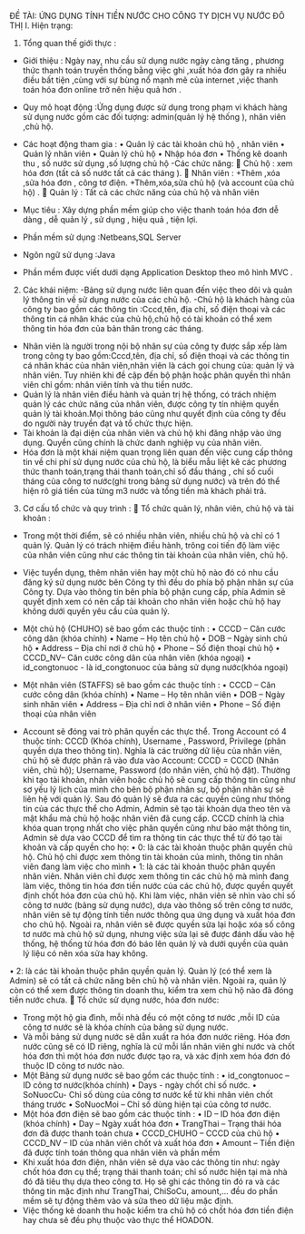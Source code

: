 ĐỀ TÀI: ỨNG DỤNG TÍNH TIỀN NƯỚC CHO CÔNG TY DỊCH VỤ NƯỚC ĐÔ THỊ
I. Hiện trạng:
1. Tổng quan thế giới thực :
- Giới thiệu : Ngày nay, nhu cầu sử dụng nước ngày càng tăng , phương thức thanh toán truyền thống bằng việc ghi ,xuất hóa đơn gây ra nhiều điều bất tiện ,cùng với sự bùng nổ mạnh mẽ của internet ,việc thanh toán hóa đơn online trở nên hiệu quả hơn .
- Quy mô hoạt động :Ứng dụng được sử dụng trong phạm vi khách hàng sử dụng nước gồm các đối tượng: admin(quản lý hệ thống ), nhân viên ,chủ hộ.
- Các hoạt động tham gia :
• Quản lý các tài khoản chủ hộ , nhân viên
• Quản lý nhân viên
• Quản lý chủ hộ
• Nhập hóa đơn
• Thống kê doanh thu , số nước sử dụng ,số lượng chủ hộ
-Các chức năng: 
	Chủ hộ : xem hóa đơn (tất cả số nước tất cả các tháng ).
	Nhân viên : +Thêm ,xóa ,sửa hóa đơn , công tơ điện. 
+Thêm,xóa,sửa chủ hộ (và account của chủ hộ) .
	Quản lý : Tất cả các chức năng của chủ hộ và nhân viên 

- Mục tiêu : Xây dựng phần mềm giúp cho việc thanh toán hóa đơn dễ dàng , dễ quản lý , sử dụng , hiệu quả , tiện lợi.
- Phần mềm sử dụng :Netbeans,SQL Server
- Ngôn ngữ sử dụng :Java
- Phần mềm được viết dưới dạng Application Desktop theo mô hình MVC .
2. Các khái niệm:
-Bảng sử dụng nước liên quan đến việc theo dõi và quản lý thông tin về sử dụng nước của các chủ hộ.
-Chủ hộ là khách hàng của công ty bao gồm các thông tin :Cccd,tên, địa chỉ, số điện thoại và các thông tin cá nhân khác của chủ hộ,chủ hộ có tài khoản có thể xem thông tin hóa đơn của bản thân trong các tháng.
- Nhân viên là người trong nội bộ nhân sự của công ty được sắp xếp làm trong công ty bao gồm:Cccd,tên, địa chỉ, số điện thoại và các thông tin cá nhân khác của nhân viên,nhân viên là cách gọi chung của: quản lý và nhân viên. Tuy nhiên khi đề cập đến bộ phận hoặc phân quyền thì nhân viên chỉ gồm: nhân viên tính và thu tiền nước.
- Quản lý là nhân viên điều hành và quản trị hệ thống, có trách nhiệm quản lý các chức năng của nhân viên, được công ty tín nhiệm quyền quản lý tài khoản.Mọi thông báo cũng như quyết định của công ty đều do người này truyền đạt và tổ chức thực hiện.
- Tài khoản là đại diện của nhân viên và chủ hộ khi đăng nhập vào ứng dụng. Quyền cũng chính là chức danh nghiệp vụ của nhân viên.
- Hóa đơn là một khái niệm quan trọng liên quan đến việc cung cấp thông tin về chi phí sử dụng nước của chủ hộ, là biểu mẫu liệt kê các phương thức thanh toán,trạng thái thanh toán,chỉ số đầu tháng , chỉ số cuối tháng của công tơ nước(ghi trong bảng sử dụng nước) và trên đó thể hiện rõ giá tiền  của từng m3 nước và tổng tiền mà khách phải trả.
3. Cơ cấu tổ chức và quy trình :
	Tổ chức quản lý, nhân viên, chủ hộ và tài khoản :
- Trong một thời điểm, sẽ có nhiều nhân viên, nhiều chủ hộ và chỉ có 1 quản lý. Quản lý có trách nhiệm điều hành, trông coi tiến độ làm việc của nhân viên cũng như các thông tin tài khoản của nhân viên, chủ hộ. 
- Việc tuyển dụng, thêm nhân viên hay một chủ hộ nào đó có nhu cầu đăng ký sử dụng nước bên Công ty  thì đều do phía bộ phận nhân sự của Công ty. Dựa vào thông tin bên phía bộ phận cung cấp, phía Admin sẽ quyết định xem có nên cấp tài khoản cho nhân viên hoặc chủ hộ hay không dưới quyền yêu cầu của quản lý.
- Một chủ hộ (CHUHO) sẽ bao gồm các thuộc tính :
• CCCD – Căn cước công dân (khóa chính)
• Name – Họ tên chủ hộ
• DOB – Ngày sinh chủ hộ
• Address – Địa chỉ nơi ở chủ hộ
• Phone – Số điện thoại chủ hộ
• CCCD_NV– Căn cước công dân của nhân viên (khóa ngoại)
• id_congtonuoc - là id_congtonuoc của bảng sử dụng nước(khóa ngoại)


- Một nhân viên (STAFFS) sẽ bao gồm các thuộc tính :
• CCCD – Căn cước công dân (khóa chính)
• Name – Họ tên nhân viên
• DOB – Ngày sinh nhân viên
• Address – Địa chỉ nơi ở nhân viên
• Phone – Số điện thoại của nhân viên
- Account sẽ đóng vai trò phân quyền các thực thể. Trong Account có 4 thuộc tính: CCCD (Khóa chính), Username , Password, Privilege (phân quyền dựa theo thông tin). Nghĩa là các trường dữ liệu của nhân viên, chủ hộ sẽ được phân rã vào đưa vào Account: CCCD = CCCD (Nhân viên, chủ hộ); Username, Password (do nhân viên, chủ hộ đặt). Thường khi tạo tài khoản, nhân viên hoặc chủ hộ sẽ cung cấp thông tin cũng như sơ yếu lý lịch của mình cho bên bộ phận nhân sự, bộ phận nhân sự sẽ liên hệ với quản lý. Sau đó quản lý sẽ đưa ra các quyền cũng như thông tin của các thực thể cho Admin, Admin sẽ tạo tài khoản dựa theo tên và mật khẩu mà chủ hộ hoặc nhân viên đã cung cấp. CCCD chính là chìa khóa quan trọng nhất cho việc phân quyền cũng như bảo mật thông tin, Admin sẽ dựa vào CCCD để tìm ra thông tin các thực thể từ đó tạo tài khoản và cấp quyền cho họ:
• 0: là các tài khoản thuộc phân quyền chủ hộ. Chủ hộ chỉ được xem thông tin tài khoản của mình, thông tin nhân viên đang làm việc cho mình
• 1: là các tài khoản thuộc phân quyền nhân viên. Nhân viên chỉ được xem thông tin các chủ hộ mà mình đang làm việc, thông tin hóa đơn tiền nước của các chủ hộ, được quyền quyết định chốt hóa đơn của chủ hộ. Khi làm việc, nhân viên sẽ nhìn vào chỉ số công tơ nước (bảng sử dụng nước), dựa vào thông số trên công tơ nước, nhân viên sẽ tự động tính tiền nước thông qua ứng dụng và xuất hóa đơn cho chủ hộ. Ngoài ra, nhân viên sẽ được quyền sửa lại hoặc xóa số công tơ nước mà chủ hộ sử dụng, nhưng việc sửa lại sẽ được đánh dấu vào hệ thống, hệ thống từ hóa đơn đó báo lên quản lý và dưới quyền của quản lý liệu có nên xóa sửa hay không.

• 2: là các tài khoản thuộc phân quyền quản lý. Quản lý (có thể xem là Admin) sẽ có tất cả chức năng bên chủ hộ và nhân viên. Ngoài ra, quản lý còn có thể xem được thông tin doanh thu, kiểm tra xem chủ hộ nào đã đóng tiền nước chưa.
	Tổ chức sử dụng nước, hóa đơn nước:
- Trong một hộ gia đình, mỗi nhà đều có một công tơ nước ,mỗi ID của công tơ nước sẽ là khóa chính của bảng sử dụng nước.
- Và mỗi bảng sử dụng nước sẽ dẫn xuất ra hóa đơn nước riêng. Hóa đơn nước cũng sẽ có ID riêng, nghĩa là cứ mỗi lần nhân viên ghi nước và chốt hóa đơn thì một hóa đơn nước được tạo ra, và xác định xem hóa đơn đó thuộc ID công tơ nước nào.
- Một Bảng sử dụng nước  sẽ bao gồm các thuộc tính :
• id_congtonuoc – ID công tơ nước(khóa chính)
• Days - ngày chốt chỉ số nước.
• SoNuocCu- Chỉ số dùng của công tơ nước kể từ khi nhân viên chốt tháng trước
• SoNuocMoi – Chỉ số dùng hiện tại của công tơ nước.
- Một hóa đơn điện sẽ bao gồm các thuộc tính :
• ID – ID hóa đơn điện (khóa chính)
• Day – Ngày xuất hóa đơn
• TrangThai – Trạng thái hóa đơn đã được thanh toán chưa
• CCCD_CHUHO – CCCD của chủ hộ
• CCCD_NV – ID của nhân viên chốt và xuất hóa đơn
• Amount – Tiền điện đã được tính toán thông qua nhân viên và phần mềm
-  Khi xuất hóa đơn điện, nhân viên sẽ dựa vào các thông tin như: ngày chốt hóa đơn cụ thể; trạng thái thanh toán; chỉ số nước hiện tại mà nhà đó đã tiêu thụ dựa theo công tơ. Họ sẽ ghi các thông tin đó ra và các thông tin mặc định như TrangThai, ChiSoCu, amount,... đều do phần mềm sẽ tự động thêm vào và sửa theo dữ liệu mặc định.
- Việc thống kê doanh thu hoặc kiểm tra chủ hộ có chốt hóa đơn tiền điện hay chưa sẽ đều phụ thuộc vào thực thể HOADON.
